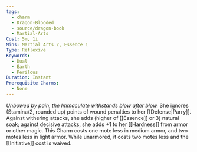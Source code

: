 ```yaml
---
tags:
  - charm
  - Dragon-Blooded
  - source/dragon-book
  - Martial-Arts
Cost: 5m, 1i
Mins: Martial Arts 2, Essence 1
Type: Reflexive
Keywords:
  - Dual
  - Earth
  - Perilous
Duration: Instant
Prerequisite Charms:
  - None
---
```

*Unbowed by pain, the Immaculate withstands blow after blow.*
She ignores (Stamina/2, rounded up) points of wound penalties to her [[Defense|Parry]]. Against withering attacks, she adds (higher of [[Essence]] or 3) natural soak; against decisive attacks, she adds +1 to her [[Hardness]] from armor or other magic. 
This Charm costs one mote less in medium armor, and two motes less in light armor. While unarmored, it costs two motes less and the [[Initiative]] cost is waived.